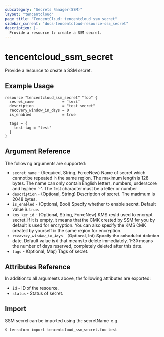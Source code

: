 ```yaml
---
subcategory: "Secrets Manager(SSM)"
layout: "tencentcloud"
page_title: "TencentCloud: tencentcloud_ssm_secret"
sidebar_current: "docs-tencentcloud-resource-ssm_secret"
description: |-
  Provide a resource to create a SSM secret.
---
```


# tencentcloud_ssm_secret

Provide a resource to create a SSM secret.

## Example Usage

```hcl
resource "tencentcloud_ssm_secret" "foo" {
  secret_name             = "test"
  description             = "test secret"
  recovery_window_in_days = 0
  is_enabled              = true

  tags = {
    test-tag = "test"
  }
}
```

## Argument Reference

The following arguments are supported:

* `secret_name` - (Required, String, ForceNew) Name of secret which cannot be repeated in the same region. The maximum length is 128 bytes. The name can only contain English letters, numbers, underscore and hyphen '-'. The first character must be a letter or number.
* `description` - (Optional, String) Description of secret. The maximum is 2048 bytes.
* `is_enabled` - (Optional, Bool) Specify whether to enable secret. Default value is `true`.
* `kms_key_id` - (Optional, String, ForceNew) KMS keyId used to encrypt secret. If it is empty, it means that the CMK created by SSM for you by default is used for encryption. You can also specify the KMS CMK created by yourself in the same region for encryption.
* `recovery_window_in_days` - (Optional, Int) Specify the scheduled deletion date. Default value is `0` that means to delete immediately. 1-30 means the number of days reserved, completely deleted after this date.
* `tags` - (Optional, Map) Tags of secret.

## Attributes Reference

In addition to all arguments above, the following attributes are exported:

* `id` - ID of the resource.
* `status` - Status of secret.


## Import

SSM secret can be imported using the secretName, e.g.
```
$ terraform import tencentcloud_ssm_secret.foo test
```

